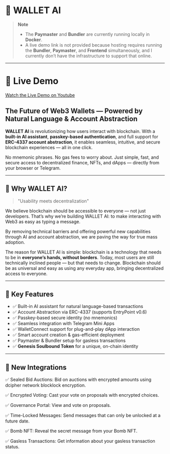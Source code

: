 # 🧠 WALLET AI

> **Note**
>
> - The **Paymaster** and **Bundler** are currently running locally in **Docker**.
> - A live demo link is not provided because hosting requires running the **Bundler**, **Paymaster**, and **Frontend** simultaneously, and I currently don’t have the infrastructure to support that online.

---

# 🎥 Live Demo

[Watch the Live Demo on Youtube](https://youtu.be/lKZnB0gOny0)

## The Future of Web3 Wallets — Powered by Natural Language & Account Abstraction

**WALLET AI** is revolutionizing how users interact with blockchain. With a **built-in AI assistant**, **passkey-based authentication**, and full support for **ERC-4337 account abstraction**, it enables seamless, intuitive, and secure blockchain experiences — all in one click.

No mnemonic phrases. No gas fees to worry about. Just simple, fast, and secure access to decentralized finance, NFTs, and dApps — directly from your browser or Telegram.

---

## 🧩 Why WALLET AI?

> "Usability meets decentralization"

We believe blockchain should be accessible to everyone — not just developers. That’s why we’re building WALLET AI: to make interacting with Web3 as easy as typing a message.

By removing technical barriers and offering powerful new capabilities through AI and account abstraction, we are paving the way for true mass adoption.

The reason for WALLET AI is simple: blockchain is a technology that needs to be in **everyone’s hands, without borders**. Today, most users are still technically inclined people — but that needs to change. Blockchain should be as universal and easy as using any everyday app, bringing decentralized access to everyone.

---

## 🧩 Key Features

- ✅ Built-in AI assistant for natural language-based transactions
- ✅ Account Abstraction via ERC-4337 (supports EntryPoint v0.6)
- ✅ Passkey-based secure identity (no mnemonics)
- ✅ Seamless integration with Telegram Mini Apps
- ✅ WalletConnect support for plug-and-play dApp interaction
- ✅ Smart account creation & gas-efficient deployment
- ✅ Paymaster & Bundler setup for gasless transactions
- ✅ **Genesis Soulbound Token** for a unique, on-chain identity

---

## 🚀 New Integrations

✅ Sealed Bid Auctions: Bid on auctions with encrypted amounts using dcipher network blocklock encryption.

✅ Encrypted Voting: Cast your vote on proposals with encrypted choices.

✅ Governance Portal: View and vote on proposals.

✅ Time-Locked Messages: Send messages that can only be unlocked at a future date.

✅ Bomb NFT: Reveal the secret message from your Bomb NFT.

✅ Gasless Transactions: Get information about your gasless transaction status.

